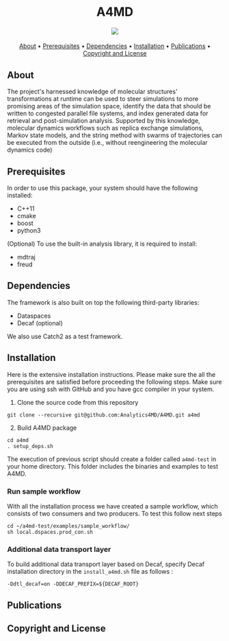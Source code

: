 <h1 align="center">  
  A4MD
  <h4 align="center">
  <a href="https://analytics4md.org/"><img src="https://avatars.githubusercontent.com/u/32650548?s=200&v=4"/></a>
  </h4>
</h1>

<p align="center">
  <a href="#about">About</a> •
  <a href="#prerequisites">Prerequisites</a> •
  <a href="#dependencies">Dependencies</a> •
  <a href="#installation">Installation</a> •
  <a href="#publications">Publications</a> •
  <a href="#copyright-and-license">Copyright and License</a>
</p>

## About

The project's harnessed knowledge of molecular structures' transformations at runtime can be used to steer simulations to more promising areas of the simulation space, identify the data that should be written to congested parallel file systems, and index generated data for retrieval and post-simulation analysis. Supported by this knowledge, molecular dynamics workflows such as replica exchange simulations, Markov state models, and the string method with swarms of trajectories can be executed from the outside (i.e., without reengineering the molecular dynamics code) 

## Prerequisites

In order to use this package, your system should have the following installed:
- C++11
- cmake
- boost
- python3

(Optional) To use the built-in analysis library, it is required to install:
- mdtraj
- freud

## Dependencies

The framework is also built on top the following third-party libraries: 
- Dataspaces
- Decaf (optional) 

We also use Catch2 as a test framework.

## Installation

Here is the extensive installation instructions. Please make sure the all the prerequisites are satisfied before proceeding the following steps.
Make sure you are using ssh with GitHub and you have gcc compiler in your system. 

1. Clone the source code from this repository

```
git clone --recursive git@github.com:Analytics4MD/A4MD.git a4md
```

2. Build A4MD package 

```
cd a4md
. setup_deps.sh
```
The execution of previous script should create a folder called `a4md-test` in your home directory. This folder includes the binaries and examples to test A4MD.

### Run sample workflow
With all the installation process we have created a sample workflow, which consists of two consumers and two producers. To test this follow next steps

```
cd ~/a4md-test/examples/sample_workflow/
sh local.dspaces.prod_con.sh
```


### Additional data transport layer
 To build additional data transport layer based on Decaf, specify Decaf installation directory in the `install_a4md.sh` file as follows :

```
-Ddtl_decaf=on -DDECAF_PREFIX=${DECAF_ROOT}
```

## Publications

## Copyright and License

